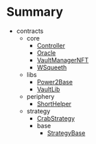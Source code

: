 # Summary
* contracts
  * core
    * [Controller](docs/contracts-documentation/core/Controller.md)
    * [Oracle](docs/contracts-documentation/core/Oracle.md)
    * [VaultManagerNFT](docs/contracts-documentation/core/VaultManagerNFT.md)
    * [WSqueeth](docs/contracts-documentation/core/WSqueeth.md)
  * libs
    * [Power2Base](docs/contracts-documentation/libs/Power2Base.md)
    * [VaultLib](docs/contracts-documentation/libs/VaultLib.md)
  * periphery
    * [ShortHelper](docs/contracts-documentation/periphery/ShortHelper.md)
  * strategy
    * [CrabStrategy](docs/contracts-documentation/strategy/CrabStrategy.md)
    * base
      * [StrategyBase](docs/contracts-documentation/strategy/base/StrategyBase.md)
